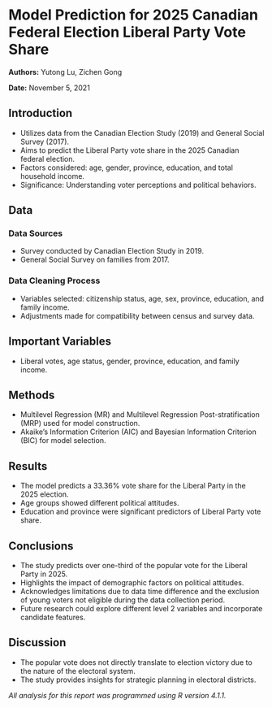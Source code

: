 # Model Prediction for 2025 Canadian Federal Election Liberal Party Vote Share

**Authors:** Yutong Lu, Zichen Gong 

**Date:** November 5, 2021  

## Introduction

- Utilizes data from the Canadian Election Study (2019) and General Social Survey (2017).
- Aims to predict the Liberal Party vote share in the 2025 Canadian federal election.
- Factors considered: age, gender, province, education, and total household income.
- Significance: Understanding voter perceptions and political behaviors.

## Data

### Data Sources

- Survey conducted by Canadian Election Study in 2019.
- General Social Survey on families from 2017.

### Data Cleaning Process

- Variables selected: citizenship status, age, sex, province, education, and family income.
- Adjustments made for compatibility between census and survey data.

## Important Variables

- Liberal votes, age status, gender, province, education, and family income.

## Methods

- Multilevel Regression (MR) and Multilevel Regression Post-stratification (MRP) used for model construction.
- Akaike’s Information Criterion (AIC) and Bayesian Information Criterion (BIC) for model selection.

## Results

- The model predicts a 33.36% vote share for the Liberal Party in the 2025 election.
- Age groups showed different political attitudes.
- Education and province were significant predictors of Liberal Party vote share.

## Conclusions

- The study predicts over one-third of the popular vote for the Liberal Party in 2025.
- Highlights the impact of demographic factors on political attitudes.
- Acknowledges limitations due to data time difference and the exclusion of young voters not eligible during the data collection period.
- Future research could explore different level 2 variables and incorporate candidate features.

## Discussion

- The popular vote does not directly translate to election victory due to the nature of the electoral system.
- The study provides insights for strategic planning in electoral districts.

_All analysis for this report was programmed using R version 4.1.1._
